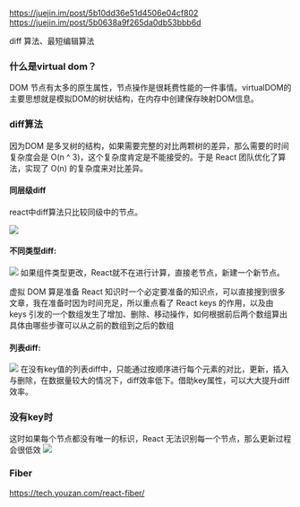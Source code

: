https://juejin.im/post/5b10dd36e51d4506e04cf802
https://juejin.im/post/5b0638a9f265da0db53bbb6d

diff 算法、最短编辑算法

### 什么是virtual dom？

DOM 节点有太多的原生属性，节点操作是很耗费性能的一件事情。virtualDOM的主要思想就是模拟DOM的树状结构，在内存中创建保存映射DOM信息。

### diff算法

因为DOM 是多叉树的结构，如果需要完整的对比两颗树的差异，那么需要的时间复杂度会是 O(n ^ 3)，这个复杂度肯定是不能接受的。于是 React 团队优化了算法，实现了 O(n) 的复杂度来对比差异。

#### 同层级diff
react中diff算法只比较同级中的节点。

![](https://image-static.segmentfault.com/128/689/1286899590-56d41b839c27f_articlex)

#### 不同类型diff:
![](https://image-static.segmentfault.com/102/412/1024122964-56d474407bae6_articlex)
如果组件类型更改，React就不在进行计算，直接老节点，新建一个新节点。


虚拟 DOM 算是准备 React 知识时一个必定要准备的知识点，可以直接搜到很多文章，我在准备时因为时间充足，所以重点看了 React keys 的作用，以及由 keys 引发的一个数组发生了增加、删除、移动操作，如何根据前后两个数组算出具体由哪些步骤可以从之前的数组到之后的数组

#### 列表diff:
![](https://image-static.segmentfault.com/173/235/1732357161-56fe3484ebdaf_articlex)
在没有key值的列表diff中，只能通过按顺序进行每个元素的对比，更新，插入与删除，在数据量较大的情况下，diff效率低下。借助key属性，可以大大提升diff效率。

### 没有key时
这时如果每个节点都没有唯一的标识，React 无法识别每一个节点，那么更新过程会很低效
![](https://static001.infoq.cn/resource/image/c8/f9/c870788f72025a49a6781c5135df38f9.png)


### Fiber

https://tech.youzan.com/react-fiber/
